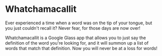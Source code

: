 Whatchamacallit
=================

Ever experienced a time when a word was on the tip of your tongue, but you just couldn't recall it? Never fear, for those days are now over!

Whatchamacallit is a Google Glass app that allows you to just say the definition of the word you're looking for, and it will summon up a list of words that match that definition. Now you will never be at a loss for words!
